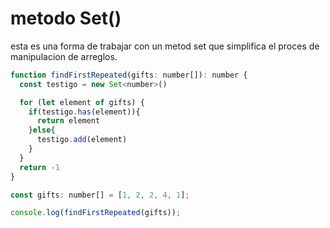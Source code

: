 # metodo Set()
esta es una forma de trabajar con un metod set que simplifica el proces de manipulacion de arreglos.

```javascript
function findFirstRepeated(gifts: number[]): number {
  const testigo = new Set<number>()

  for (let element of gifts) {
    if(testigo.has(element)){
      return element
    }else{
      testigo.add(element)
    }
  }
  return -1
}

const gifts: number[] = [1, 2, 2, 4, 1];

console.log(findFirstRepeated(gifts));
```